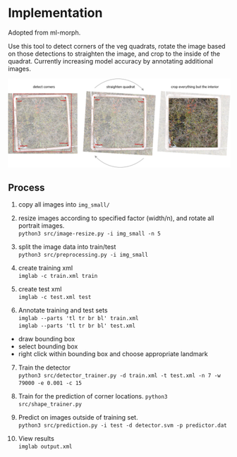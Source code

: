 # Implementation

Adopted from ml-morph.

Use this tool to detect corners of the veg quadrats, rotate the image based on those detections to straighten the image, and crop to the inside of the quadrat. Currently increasing model accuracy by annotating additional images.

<p float="center">
  <img src="logo.png" />
</p>


## Process

1. copy all images into ```img_small/```

2. resize images according to specified factor (width/n), and rotate all portrait images. <br>
`python3 src/image-resize.py -i img_small -n 5`

3. split the image data into train/test <br>
`python3 src/preprocessing.py -i img_small`

4. create training xml <br>
`imglab -c train.xml train`

5. create test xml <br>
`imglab -c test.xml test`

6. Annotate training and test sets <br>
`imglab --parts 'tl tr br bl' train.xml` <br>
`imglab --parts 'tl tr br bl' test.xml` <br>
 * draw bounding box
 * select bounding box
 * right click within bounding box and choose appropriate landmark

7. Train the detector <br>
`python3 src/detector_trainer.py -d train.xml -t test.xml -n 7 -w 79000 -e 0.001 -c 15`

8. Train for the prediction of corner locations.
`python3 src/shape_trainer.py`

9. Predict on images outside of training set. <br>
`python3 src/prediction.py -i test -d detector.svm -p predictor.dat `

10. View results <br>
`imglab output.xml`

